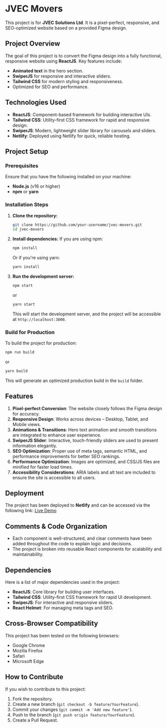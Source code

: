 # JVEC Movers

This project is for **JVEC Solutions Ltd**. It is a pixel-perfect, responsive, and SEO-optimized website based on a provided Figma design.

## Project Overview

The goal of this project is to convert the Figma design into a fully functional, responsive website using **ReactJS**. Key features include:

- **Animated text** in the hero section.
- **SwiperJS** for responsive and interactive sliders.
- **Tailwind CSS** for modern styling and responsiveness.
- Optimized for SEO and performance.

## Technologies Used

- **ReactJS**: Component-based framework for building interactive UIs.
- **Tailwind CSS**: Utility-first CSS framework for rapid and responsive design.
- **SwiperJS**: Modern, lightweight slider library for carousels and sliders.
- **Netlify**: Deployed using Netlify for quick, reliable hosting.

## Project Setup

### Prerequisites

Ensure that you have the following installed on your machine:

- **Node.js** (v16 or higher)
- **npm** or **yarn**

### Installation Steps

1. **Clone the repository:**

   ```bash
   git clone https://github.com/your-username/jvec-movers.git
   cd jvec-movers
   ```

2. **Install dependencies:**
   If you are using npm:

   ```bash
   npm install
   ```

   Or if you're using yarn:

   ```bash
   yarn install
   ```

3. **Run the development server:**
   ```bash
   npm start
   ```
   or
   ```bash
   yarn start
   ```
   This will start the development server, and the project will be accessible at `http://localhost:3000`.

### Build for Production

To build the project for production:

```bash
npm run build
```

or

```bash
yarn build
```

This will generate an optimized production build in the `build` folder.

## Features

1. **Pixel-perfect Conversion**: The website closely follows the Figma design for accuracy.
2. **Responsive Design**: Works across devices – Desktop, Tablet, and Mobile views.
3. **Animations & Transitions**: Hero text animation and smooth transitions are integrated to enhance user experience.
4. **SwiperJS Slider**: Interactive, touch-friendly sliders are used to present information elegantly.
5. **SEO Optimization**: Proper use of meta tags, semantic HTML, and performance improvements for better SEO rankings.
6. **Performance Optimization**: Images are optimized, and CSS/JS files are minified for faster load times.
7. **Accessibility Considerations**: ARIA labels and alt text are included to ensure the site is accessible to all users.

## Deployment

The project has been deployed to **Netlify** and can be accessed via the following link:
[Live Demo](https://your-netlify-deployment-url)

## Comments & Code Organization

- Each component is well-structured, and clear comments have been added throughout the code to explain logic and decisions.
- The project is broken into reusable React components for scalability and maintainability.

## Dependencies

Here is a list of major dependencies used in the project:

- **ReactJS**: Core library for building user interfaces.
- **Tailwind CSS**: Utility-first CSS framework for rapid UI development.
- **SwiperJS**: For interactive and responsive sliders.
- **React Helmet**: For managing meta tags and SEO.

## Cross-Browser Compatibility

This project has been tested on the following browsers:

- Google Chrome
- Mozilla Firefox
- Safari
- Microsoft Edge

## How to Contribute

If you wish to contribute to this project:

1. Fork the repository.
2. Create a new branch (`git checkout -b feature/YourFeature`).
3. Commit your changes (`git commit -m 'Add new feature'`).
4. Push to the branch (`git push origin feature/YourFeature`).
5. Create a Pull Request.
